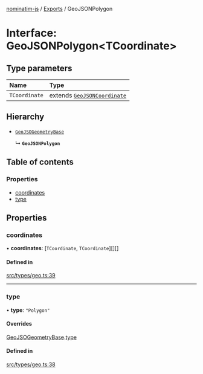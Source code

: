 [nominatim-js](../README.md) / [Exports](../modules.md) / GeoJSONPolygon

# Interface: GeoJSONPolygon<TCoordinate\>

## Type parameters

| Name | Type |
| :------ | :------ |
| `TCoordinate` | extends [`GeoJSONCoordinate`](../modules.md#geojsoncoordinate) |

## Hierarchy

- [`GeoJSOGeometryBase`](GeoJSOGeometryBase.md)

  ↳ **`GeoJSONPolygon`**

## Table of contents

### Properties

- [coordinates](GeoJSONPolygon.md#coordinates)
- [type](GeoJSONPolygon.md#type)

## Properties

### coordinates

• **coordinates**: [`TCoordinate`, `TCoordinate`][][]

#### Defined in

[src/types/geo.ts:39](https://github.com/blksnk/nominatim-js/blob/2f25718/src/types/geo.ts#L39)

___

### type

• **type**: ``"Polygon"``

#### Overrides

[GeoJSOGeometryBase](GeoJSOGeometryBase.md).[type](GeoJSOGeometryBase.md#type)

#### Defined in

[src/types/geo.ts:38](https://github.com/blksnk/nominatim-js/blob/2f25718/src/types/geo.ts#L38)

